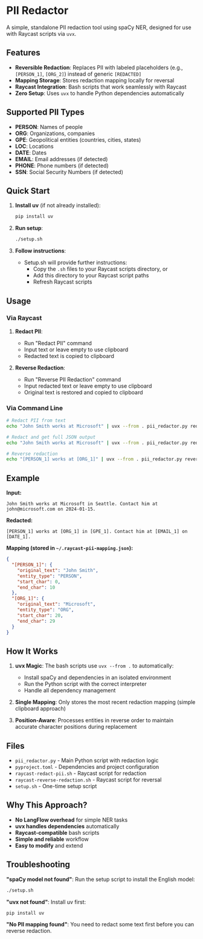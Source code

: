 # PII Redactor

A simple, standalone PII redaction tool using spaCy NER, designed for use with Raycast scripts via `uvx`.

## Features

- **Reversible Redaction**: Replaces PII with labeled placeholders (e.g., `[PERSON_1]`, `[ORG_2]`) instead of generic `[REDACTED]`
- **Mapping Storage**: Stores redaction mapping locally for reversal
- **Raycast Integration**: Bash scripts that work seamlessly with Raycast
- **Zero Setup**: Uses `uvx` to handle Python dependencies automatically

## Supported PII Types

- **PERSON**: Names of people
- **ORG**: Organizations, companies
- **GPE**: Geopolitical entities (countries, cities, states)
- **LOC**: Locations
- **DATE**: Dates
- **EMAIL**: Email addresses (if detected)
- **PHONE**: Phone numbers (if detected)
- **SSN**: Social Security Numbers (if detected)

## Quick Start

1. **Install uv** (if not already installed):
   ```bash
   pip install uv
   ```

2. **Run setup**:
   ```bash
   ./setup.sh
   ```

3. **Follow instructions**:
   - Setup.sh will provide further instructions:
      - Copy the `.sh` files to your Raycast scripts directory, or
      - Add this directory to your Raycast script paths
      - Refresh Raycast scripts

## Usage

### Via Raycast

1. **Redact PII**: 
   - Run "Redact PII" command
   - Input text or leave empty to use clipboard
   - Redacted text is copied to clipboard

2. **Reverse Redaction**:
   - Run "Reverse PII Redaction" command  
   - Input redacted text or leave empty to use clipboard
   - Original text is restored and copied to clipboard

### Via Command Line

```bash
# Redact PII from text
echo "John Smith works at Microsoft" | uvx --from . pii_redactor.py redact --output-format text

# Redact and get full JSON output
echo "John Smith works at Microsoft" | uvx --from . pii_redactor.py redact

# Reverse redaction
echo "[PERSON_1] works at [ORG_1]" | uvx --from . pii_redactor.py reverse --output-format text
```

## Example

**Input:**
```
John Smith works at Microsoft in Seattle. Contact him at john@microsoft.com on 2024-01-15.
```

**Redacted:**
```
[PERSON_1] works at [ORG_1] in [GPE_1]. Contact him at [EMAIL_1] on [DATE_1].
```

**Mapping (stored in `~/.raycast-pii-mapping.json`):**
```json
{
  "[PERSON_1]": {
    "original_text": "John Smith",
    "entity_type": "PERSON",
    "start_char": 0,
    "end_char": 10
  },
  "[ORG_1]": {
    "original_text": "Microsoft", 
    "entity_type": "ORG",
    "start_char": 20,
    "end_char": 29
  }
}
```

## How It Works

1. **uvx Magic**: The bash scripts use `uvx --from .` to automatically:
   - Install spaCy and dependencies in an isolated environment
   - Run the Python script with the correct interpreter
   - Handle all dependency management

2. **Single Mapping**: Only stores the most recent redaction mapping (simple clipboard approach)

3. **Position-Aware**: Processes entities in reverse order to maintain accurate character positions during replacement

## Files

- `pii_redactor.py` - Main Python script with redaction logic
- `pyproject.toml` - Dependencies and project configuration
- `raycast-redact-pii.sh` - Raycast script for redaction
- `raycast-reverse-redaction.sh` - Raycast script for reversal
- `setup.sh` - One-time setup script

## Why This Approach?

- **No LangFlow overhead** for simple NER tasks
- **uvx handles dependencies** automatically
- **Raycast-compatible** bash scripts
- **Simple and reliable** workflow
- **Easy to modify** and extend

## Troubleshooting

**"spaCy model not found"**: Run the setup script to install the English model:
```bash
./setup.sh
```

**"uvx not found"**: Install uv first:
```bash
pip install uv
```

**"No PII mapping found"**: You need to redact some text first before you can reverse redaction.
